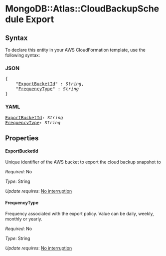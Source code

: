 # MongoDB::Atlas::CloudBackupSchedule Export

## Syntax

To declare this entity in your AWS CloudFormation template, use the following syntax:

### JSON

<pre>
{
    "<a href="#exportbucketid" title="ExportBucketId">ExportBucketId</a>" : <i>String</i>,
    "<a href="#frequencytype" title="FrequencyType">FrequencyType</a>" : <i>String</i>
}
</pre>

### YAML

<pre>
<a href="#exportbucketid" title="ExportBucketId">ExportBucketId</a>: <i>String</i>
<a href="#frequencytype" title="FrequencyType">FrequencyType</a>: <i>String</i>
</pre>

## Properties

#### ExportBucketId

Unique identifier of the AWS bucket to export the cloud backup snapshot to

_Required_: No

_Type_: String

_Update requires_: [No interruption](https://docs.aws.amazon.com/AWSCloudFormation/latest/UserGuide/using-cfn-updating-stacks-update-behaviors.html#update-no-interrupt)

#### FrequencyType

Frequency associated with the export policy. Value can be daily, weekly, monthly or yearly.

_Required_: No

_Type_: String

_Update requires_: [No interruption](https://docs.aws.amazon.com/AWSCloudFormation/latest/UserGuide/using-cfn-updating-stacks-update-behaviors.html#update-no-interrupt)

